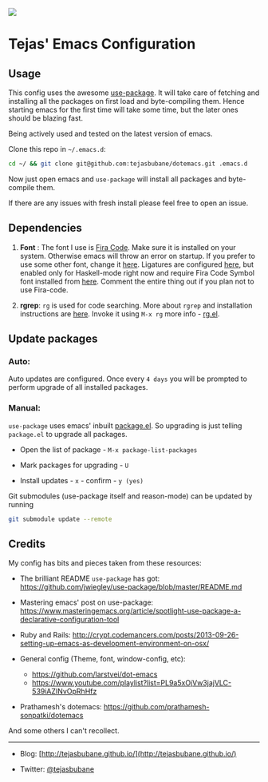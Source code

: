 [![](https://img.shields.io/badge/emacs-config-brightgreen.svg)](https://github.com/tejasbubane/dotemacs)

# Tejas' Emacs Configuration

## Usage

This config uses the awesome [use-package](https://github.com/jwiegley/use-package).
It will take care of fetching and installing all the packages on first load and byte-compiling them.
Hence starting emacs for the first time will take some time, but the later ones should be blazing fast.

Being actively used and tested on the latest version of emacs.

Clone this repo in `~/.emacs.d`:

```sh
cd ~/ && git clone git@github.com:tejasbubane/dotemacs.git .emacs.d
```

Now just open emacs and `use-package` will install all packages and byte-compile them.

If there are any issues with fresh install please feel free to open an issue.

## Dependencies

1. **Font** : The font I use is [Fira Code](https://github.com/tonsky/FiraCode).
   Make sure it is installed on your system.
   Otherwise emacs will throw an error on startup.
   If you prefer to use some other font, change it [here](config/theme-font-config.el).
   Ligatures are configured [here](utils/fira-code-mode.el), but enabled only for Haskell-mode right now
   and require Fira Code Symbol font installed from [here](https://github.com/tonsky/FiraCode/issues/211#issuecomment-239058632).
   Comment the entire thing out if you plan not to use Fira-code.


2. **rgrep**: `rg` is used for code searching. More about `rgrep` and installation instructions are
   [here](https://github.com/BurntSushi/ripgrep).
   Invoke it using `M-x rg` more info - [rg.el](https://github.com/Wilfred/ag.el).


## Update packages

### Auto:

Auto updates are configured. Once every `4 days` you will be prompted to perform upgrade of all installed packages.

### Manual:

`use-package` uses emacs' inbuilt [package.el](http://wikemacs.org/wiki/Package.el).
So upgrading is just telling `package.el` to upgrade all packages.

* Open the list of package - `M-x package-list-packages`

* Mark packages for upgrading - `U`

* Install updates - `x` - confirm - `y (yes)`

Git submodules (use-package itself and reason-mode) can be updated by running

```sh
git submodule update --remote
```


## Credits

My config has bits and pieces taken from these resources:

* The brilliant README `use-package` has got:
https://github.com/jwiegley/use-package/blob/master/README.md

* Mastering emacs' post on use-package:
https://www.masteringemacs.org/article/spotlight-use-package-a-declarative-configuration-tool

* Ruby and Rails:
http://crypt.codemancers.com/posts/2013-09-26-setting-up-emacs-as-development-environment-on-osx/

* General config (Theme, font, window-config, etc):
  - https://github.com/larstvei/dot-emacs
  - https://www.youtube.com/playlist?list=PL9a5xOjVw3jajVLC-539iAZINvOpRhHfz

* Prathamesh's dotemacs:
https://github.com/prathamesh-sonpatki/dotemacs

And some others I can't recollect.

___


* Blog: [http://tejasbubane.github.io/](http://tejasbubane.github.io/)

* Twitter: [@tejasbubane](https://twitter.com/tejasbubane)

